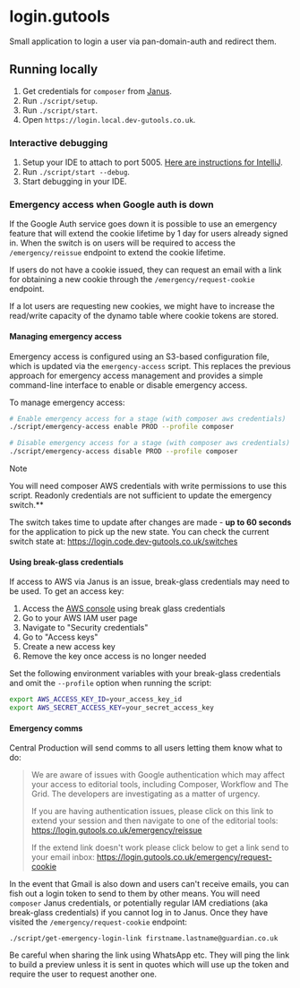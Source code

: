 # login.gutools

Small application to login a user via pan-domain-auth and redirect them.

## Running locally
1. Get credentials for `composer` from [Janus](https://janus.gutools.co.uk/multi-credentials?&permissionIds=composer-dev&tzOffset=1).
1. Run `./script/setup`.
1. Run `./script/start`.
1. Open `https://login.local.dev-gutools.co.uk`.

### Interactive debugging
1. Setup your IDE to attach to port 5005. [Here are instructions for IntelliJ](https://www.jetbrains.com/help/idea/run-debug-configuration-remote-debug.html#1).
2. Run `./script/start --debug`.
3. Start debugging in your IDE.

### Emergency access when Google auth is down

If the Google Auth service goes down it is possible to use an emergency feature that will extend the cookie lifetime by 1 day for users already signed in. When the switch is on users will be required to access the `/emergency/reissue` endpoint to extend the cookie lifetime.

If users do not have a cookie issued, they can request an email with a link for obtaining a new cookie through the `/emergency/request-cookie` endpoint.

If a lot users are requesting new cookies, we might have to increase the read/write capacity of the dynamo table where cookie tokens are stored.

#### Managing emergency access

Emergency access is configured using an S3-based configuration file, which is updated via the `emergency-access` script. This replaces the previous approach for emergency access management and provides a simple command-line interface to enable or disable emergency access.

To manage emergency access:

```bash
# Enable emergency access for a stage (with composer aws credentials)
./script/emergency-access enable PROD --profile composer

# Disable emergency access for a stage (with composer aws credentials)
./script/emergency-access disable PROD --profile composer
```

>[!NOTE]
> You will need composer AWS credentials with write permissions to use this script. Readonly credentials are not sufficient to update the emergency switch.**

The switch takes time to update after changes are made - **up to 60 seconds** for the application to pick up the new state. You can check the current switch state at: https://login.code.dev-gutools.co.uk/switches

#### Using break-glass credentials
If access to AWS via Janus is an issue, break-glass credentials may need to be used. To get an access key:

1. Access the [AWS console](https://console.aws.amazon.com/) using break glass credentials
2. Go to your AWS IAM user page
3. Navigate to "Security credentials"
4. Go to "Access keys"
5. Create a new access key
6. Remove the key once access is no longer needed

Set the following environment variables with your break-glass credentials and omit the `--profile` option when running the script:

```bash
export AWS_ACCESS_KEY_ID=your_access_key_id
export AWS_SECRET_ACCESS_KEY=your_secret_access_key
```

#### Emergency comms

Central Production will send comms to all users letting them know what to do:

> We are aware of issues with Google authentication which may affect your access to editorial tools, including Composer, Workflow and The Grid. 
> The developers are investigating as a matter of urgency.
> 
> If you are having authentication issues, please click on this link to extend your session and then navigate to one of the editorial tools:
>   https://login.gutools.co.uk/emergency/reissue
>   
> If the extend link doesn't work please click below to get a link send to your email inbox:
>   https://login.gutools.co.uk/emergency/request-cookie

In the event that Gmail is also down and users can't receive emails, you can fish out a login token to send to them by other means.
You will need `composer` Janus credentials, or potentially regular IAM crediations (aka break-glass credentials) if you cannot log in
to Janus. Once they have visited the `/emergency/request-cookie` endpoint:

```
./script/get-emergency-login-link firstname.lastname@guardian.co.uk
```

Be careful when sharing the link using WhatsApp etc. They will ping the link to build a preview unless it is sent in
quotes which will use up the token and require the user to request another one.
